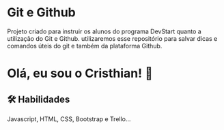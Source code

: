 
# Git e Github

Projeto criado para instruir os alunos do programa DevStart quanto a utilização do Git e Github. utilizaremos esse repositório para salvar dicas e comandos úteis do git e também da plataforma Github.

# Olá, eu sou o Cristhian! 👋


## 🛠 Habilidades
Javascript, HTML, CSS, Bootstrap e Trello...
